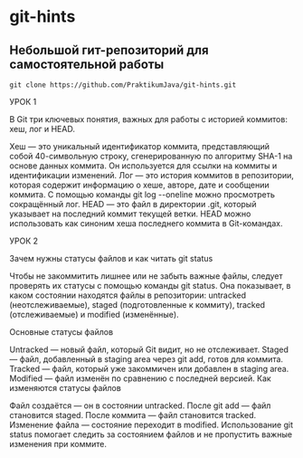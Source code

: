 # git-hints

## Небольшой гит-репозиторий для самостоятельной работы

`git clone https://github.com/PraktikumJava/git-hints.git`

УРОК 1

В Git три ключевых понятия, важных для работы с историей коммитов: хеш, лог и HEAD.

Хеш — это уникальный идентификатор коммита, представляющий собой 40-символьную строку, 
сгенерированную по алгоритму SHA-1 на основе данных коммита. 
Он используется для ссылки на коммиты и идентификации изменений.
Лог — это история коммитов в репозитории, которая содержит информацию о хеше, авторе, дате и сообщении коммита.
С помощью команды git log --oneline можно просмотреть сокращённый лог.
HEAD — это файл в директории .git, который указывает на последний коммит текущей ветки. 
HEAD можно использовать как синоним хеша последнего коммита в Git-командах.

УРОК 2

Зачем нужны статусы файлов и как читать git status

Чтобы не закоммитить лишнее или не забыть важные файлы, следует проверять их статусы с помощью команды git status. Она показывает, в каком состоянии находятся файлы в репозитории: untracked (неотслеживаемые), staged (подготовленные к коммиту), tracked (отслеживаемые) и modified (изменённые).

Основные статусы файлов

Untracked — новый файл, который Git видит, но не отслеживает.
Staged — файл, добавленный в staging area через git add, готов для коммита.
Tracked — файл, который уже закоммичен или добавлен в staging area.
Modified — файл изменён по сравнению с последней версией.
Как изменяются статусы файлов

Файл создаётся — он в состоянии untracked.
После git add — файл становится staged.
После коммита — файл становится tracked.
Изменение файла — состояние переходит в modified.
Использование git status помогает следить за состоянием файлов и не пропустить важные изменения при коммите.